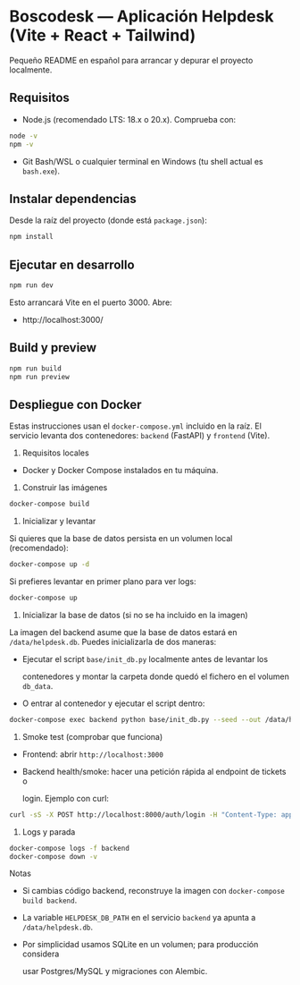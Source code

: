 # Boscodesk — Aplicación Helpdesk (Vite + React + Tailwind)

Pequeño README en español para arrancar y depurar el proyecto localmente.

## Requisitos

- Node.js (recomendado LTS: 18.x o 20.x). Comprueba con:

```bash
node -v
npm -v
```

- Git Bash/WSL o cualquier terminal en Windows (tu shell actual es `bash.exe`).

## Instalar dependencias

Desde la raíz del proyecto (donde está `package.json`):

```bash
npm install
```

## Ejecutar en desarrollo

```bash
npm run dev
```

Esto arrancará Vite en el puerto 3000. Abre:

- http://localhost:3000/

## Build y preview

```bash
npm run build
npm run preview
```

## Despliegue con Docker

Estas instrucciones usan el `docker-compose.yml` incluido en la raíz. El
servicio levanta dos contenedores: `backend` (FastAPI) y `frontend` (Vite).

1. Requisitos locales

- Docker y Docker Compose instalados en tu máquina.

1. Construir las imágenes

```bash
docker-compose build
```

1. Inicializar y levantar

Si quieres que la base de datos persista en un volumen local (recomendado):

```bash
docker-compose up -d
```

Si prefieres levantar en primer plano para ver logs:

```bash
docker-compose up
```

1. Inicializar la base de datos (si no se ha incluido en la imagen)

La imagen del backend asume que la base de datos estará en `/data/helpdesk.db`.
Puedes inicializarla de dos maneras:

- Ejecutar el script `base/init_db.py` localmente antes de levantar los

  contenedores y montar la carpeta donde quedó el fichero en el volumen `db_data`.

- O entrar al contenedor y ejecutar el script dentro:

```bash
docker-compose exec backend python base/init_db.py --seed --out /data/helpdesk.db --reset
```

1. Smoke test (comprobar que funciona)

- Frontend: abrir `http://localhost:3000`
- Backend health/smoke: hacer una petición rápida al endpoint de tickets o

  login. Ejemplo con curl:

```bash
curl -sS -X POST http://localhost:8000/auth/login -H "Content-Type: application/json" -d '{"username":"admin","password":"admin"}' | jq
```

1. Logs y parada

```bash
docker-compose logs -f backend
docker-compose down -v
```

Notas

- Si cambias código backend, reconstruye la imagen con `docker-compose build backend`.
- La variable `HELPDESK_DB_PATH` en el servicio `backend` ya apunta a `/data/helpdesk.db`.
- Por simplicidad usamos SQLite en un volumen; para producción considera

  usar Postgres/MySQL y migraciones con Alembic.
